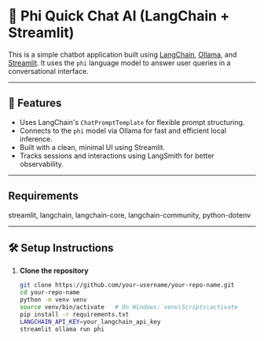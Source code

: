 # 💬 Phi Quick Chat AI (LangChain + Streamlit)

This is a simple chatbot application built using [LangChain](https://www.langchain.com/), [Ollama](https://ollama.ai/), and [Streamlit](https://streamlit.io/). It uses the `phi` language model to answer user queries in a conversational interface.

---

## 🚀 Features

- Uses LangChain's `ChatPromptTemplate` for flexible prompt structuring.
- Connects to the `phi` model via Ollama for fast and efficient local inference.
- Built with a clean, minimal UI using Streamlit.
- Tracks sessions and interactions using LangSmith for better observability.

---

## Requirements 

streamlit,
langchain,
langchain-core,
langchain-community,
python-dotenv

---

## 🛠️ Setup Instructions

1. **Clone the repository**
   ```bash
   git clone https://github.com/your-username/your-repo-name.git
   cd your-repo-name
   python -m venv venv
   source venv/bin/activate   # On Windows: venv\Scripts\activate
   pip install -r requirements.txt
   LANGCHAIN_API_KEY=your_langchain_api_key
   streamlit ollama run phi 



